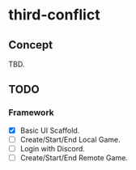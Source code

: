 # third-conflict

## Concept

TBD.

## TODO

### Framework

- [x] Basic UI Scaffold.
- [ ] Create/Start/End Local Game.
- [ ] Login with Discord.
- [ ] Create/Start/End Remote Game.
